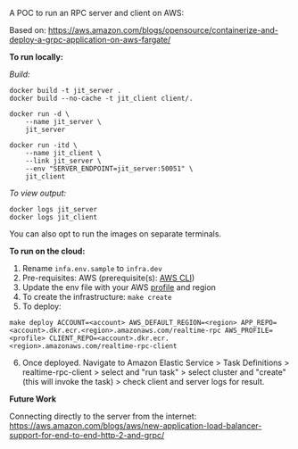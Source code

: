 A POC to run an RPC server and client on AWS:

Based on: https://aws.amazon.com/blogs/opensource/containerize-and-deploy-a-grpc-application-on-aws-fargate/

**To run locally:**

*Build:*

```
docker build -t jit_server .
docker build --no-cache -t jit_client client/.

docker run -d \                               
    --name jit_server \
    jit_server

docker run -itd \                  
    --name jit_client \
    --link jit_server \
    --env "SERVER_ENDPOINT=jit_server:50051" \
    jit_client

 ```   

 *To view output:*
 ```
 docker logs jit_server
 docker logs jit_client
 ```

 You can also opt to run the images on separate terminals.

 **To run on the cloud:**

 1. Rename `infa.env.sample` to `infra.dev`
 2. Pre-requisites: AWS (prerequisite(s): [AWS CLI](https://docs.aws.amazon.com/cli/latest/userguide/getting-started-install.html))
 3. Update the env file with your AWS [profile](https://docs.aws.amazon.com/cli/latest/userguide/cli-configure-files.html#cli-configure-files-methods) and region
 4. To create the infrastructure: `make create`
 5. To deploy:

 ```
 make deploy ACCOUNT=<account> AWS_DEFAULT_REGION=<region> APP_REPO=<account>.dkr.ecr.<region>.amazonaws.com/realtime-rpc AWS_PROFILE=<profile> CLIENT_REPO=<account>.dkr.ecr.<region>.amazonaws.com/realtime-rpc-client
 ```

 6. Once deployed. Navigate to Amazon Elastic Service > Task Definitions > realtime-rpc-client > select and "run task" > select cluster and "create" (this will invoke the task) > check client and server logs for result.


 **Future Work**

 Connecting directly to the server from the internet: https://aws.amazon.com/blogs/aws/new-application-load-balancer-support-for-end-to-end-http-2-and-grpc/